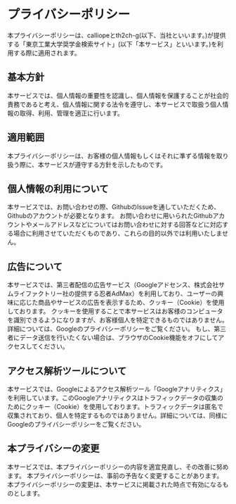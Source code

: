 # プライバシーポリシー
本プライバシーポリシーは、calliopeとth2ch-g(以下、当社といいます。)が提供する「東京工業大学奨学金検索サイト」(以下「本サービス」といいます。)を利用する際に適用されます。

## 基本方針
本サービスでは、個人情報の重要性を認識し、個人情報を保護することが社会的責務であると考え、個人情報に関する法令を遵守し、本サービスで取扱う個人情報の取得、利用、管理を適正に行います。

## 適用範囲
本プライバシーポリシーは、お客様の個人情報もしくはそれに準ずる情報を取り扱う際に、本サービスが遵守する方針を示したものです。

## 個人情報の利用について
本サービスでは、お問い合わせの際、GithubのIssueを通していただくため、Githubのアカウントが必要となります。 お問い合わせに用いられたGithubアカウントやメールアドレスなどについてはお問い合わせに対する回答などに対応する場合に利用させていただくものであり、これらの目的以外では利用いたしません。

## 広告について
本サービスでは、第三者配信の広告サービス（Googleアドセンス、株式会社サムライファクトリー社の提供する忍者AdMax）を利用しており、ユーザーの興味に応じた商品やサービスの広告を表示するため、クッキー（Cookie）を使用しております。 クッキーを使用することで本サービスはお客様のコンピュータを識別できるようになりますが、お客様個人を特定できるものではありません。詳細については、Googleのプライバシーポリシーをご覧ください。 もし、第三者にデータ送信を行いたくない場合は、ブラウザのCookie機能をオフにしてアクセスしてください。

## アクセス解析ツールについて
本サービスでは、Googleによるアクセス解析ツール「Googleアナリティクス」を利用しています。このGoogleアナリティクスはトラフィックデータの収集のためにクッキー（Cookie）を使用しております。トラフィックデータは匿名で収集されており、個人を特定するものではありません。詳細については、同様にGoogleのプライバシーポリシーをご覧ください。

## 本プライバシーの変更
本サービスでは、本プライバシーポリシーの内容を適宜見直し、その改善に努めます。 本プライバシーポリシーは、事前の予告なく変更することがあります。 本プライバシーポリシーの変更は、本サービスに掲載された時点で有効になるものとします。

